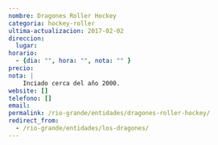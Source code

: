 ```yaml
---
nombre: Dragones Roller Hockey
categoria: hockey-roller
ultima-actualizacion: 2017-02-02
direccion: 
  lugar: 
horario: 
  - {dia: "", hora: "", nota: "" }
precio: 
nota: | 
    Inciado cerca del año 2000.
website: []
telefono: []
email: 
permalink: /rio-grande/entidades/dragones-roller-hockey/
redirect_from:
  - /rio-grande/entidades/los-dragones/
---
```

